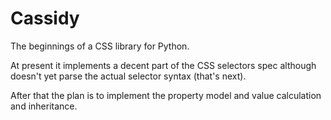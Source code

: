 Cassidy
=======

The beginnings of a CSS library for Python.

At present it implements a decent part of the CSS selectors spec although
doesn't yet parse the actual selector syntax (that's next).

After that the plan is to implement the property model and value calculation
and inheritance.
